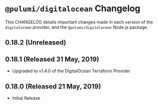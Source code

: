 # `@pulumi/digitalocean` Changelog

This CHANGELOG details important changes made in each version of the
`digitalocean` provider, and the `@pulumi/digitalocean` Node.js package.

## 0.18.2 (Unreleased)  


## 0.18.1 (Released 31 May, 2019)

- Upgraded to v1.4.0 of the DigitalOcean Terraform Provider

## 0.18.0 (Released 21 May, 2019)

- Initial Release

